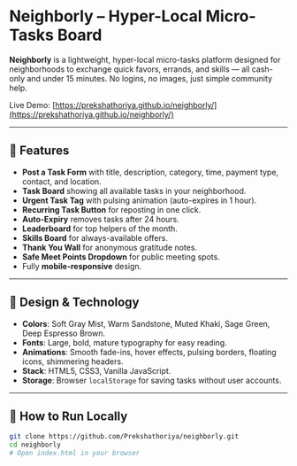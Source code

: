 # Neighborly – Hyper-Local Micro-Tasks Board

**Neighborly** is a lightweight, hyper-local micro-tasks platform designed for neighborhoods to exchange quick favors, errands, and skills — all cash-only and under 15 minutes. No logins, no images, just simple community help.

Live Demo: [https://prekshathoriya.github.io/neighborly/](https://prekshathoriya.github.io/neighborly/)

---

## 🌟 Features

- **Post a Task Form** with title, description, category, time, payment type, contact, and location.
- **Task Board** showing all available tasks in your neighborhood.
- **Urgent Task Tag** with pulsing animation (auto-expires in 1 hour).
- **Recurring Task Button** for reposting in one click.
- **Auto-Expiry** removes tasks after 24 hours.
- **Leaderboard** for top helpers of the month.
- **Skills Board** for always-available offers.
- **Thank You Wall** for anonymous gratitude notes.
- **Safe Meet Points Dropdown** for public meeting spots.
- Fully **mobile-responsive** design.

---

## 🎨 Design & Technology

- **Colors**: Soft Gray Mist, Warm Sandstone, Muted Khaki, Sage Green, Deep Espresso Brown.
- **Fonts**: Large, bold, mature typography for easy reading.
- **Animations**: Smooth fade-ins, hover effects, pulsing borders, floating icons, shimmering headers.
- **Stack**: HTML5, CSS3, Vanilla JavaScript.
- **Storage**: Browser `localStorage` for saving tasks without user accounts.

---

## 🚀 How to Run Locally

```bash
git clone https://github.com/Prekshathoriya/neighborly.git
cd neighborly
# Open index.html in your browser
